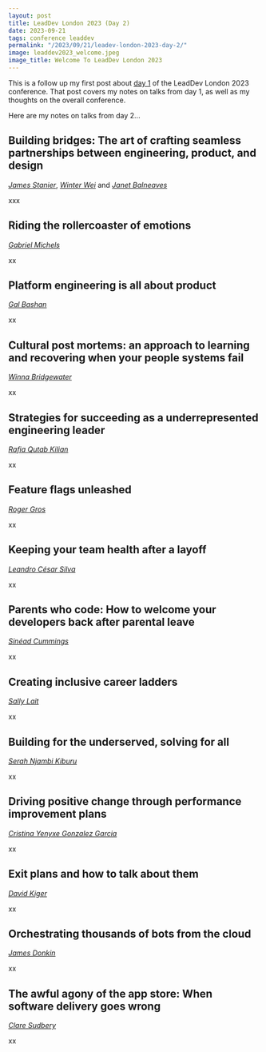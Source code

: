 ```yaml
---
layout: post
title: LeadDev London 2023 (Day 2)
date: 2023-09-21
tags: conference leaddev
permalink: "/2023/09/21/leadev-london-2023-day-2/"
image: leaddev2023_welcome.jpeg
image_title: Welcome To LeadDev London 2023
---
```

This is a follow up my first post about [day 1](/2023/08/17/leadev-london-2023-day-1/) of the 
LeadDev London 2023 conference. That post covers my notes on talks from day 1, as well as my
thoughts on the overall conference.

Here are my notes on talks from day 2...
<!--more-->

## Building bridges: The art of crafting seamless partnerships between engineering, product, and design

_[James Stanier](https://twitter.com/jstanier)_, _[Winter Wei](https://leaddev.com/community/winter-wei)_ and
_[Janet Balneaves](https://leaddev.com/community/janet-balneaves)_

xxx

## Riding the rollercoaster of emotions

_[Gabriel Michels](https://leaddev.com/community/gabriel-michels)_

xx

## Platform engineering is all about product

_[Gal Bashan](https://leaddev.com/community/gal-bashan)_

xx

## Cultural post mortems: an approach to learning and recovering when your people systems fail

_[Winna Bridgewater](https://twitter.com/thepreviewmode)_

xx

## Strategies for succeeding as a underrepresented engineering leader

_[Rafia Qutab Kilian](https://leaddev.com/community/rafia-qutab-kilian)_

xx

## Feature flags unleashed

_[Roger Gros](https://leaddev.com/community/roger-gros)_

xx

## Keeping your team health after a layoff

_[Leandro César Silva](https://leaddev.com/community/leandro-cesar-silva)_

xx

## Parents who code: How to welcome your developers back after parental leave

_[Sinéad Cummings](https://leaddev.com/community/sinead-cummings)_

xx

## Creating inclusive career ladders

_[Sally Lait](https://leaddev.com/community/sally-lait)_

xx

## Building for the underserved, solving for all

_[Serah Njambi Kiburu](https://leaddev.com/community/serah-njambi-kiburu)_

xx

## Driving positive change through performance improvement plans

_[Cristina Yenyxe Gonzalez Garcia](https://leaddev.com/community/cristina-yenyxe-gonzalez-garcia)_

xx

## Exit plans and how to talk about them

_[David Kiger](https://leaddev.com/community/david-kiger)_

xx

## Orchestrating thousands of bots from the cloud

_[James Donkin](https://leaddev.com/community/james-donkin)_

xx

## The awful agony of the app store: When software delivery goes wrong

_[Clare Sudbery](https://twitter.com/claresudbery)_

xx
